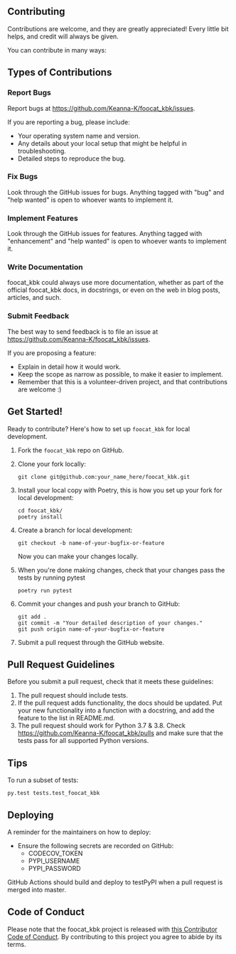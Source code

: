 
## Contributing

Contributions are welcome, and they are greatly appreciated! Every little bit
helps, and credit will always be given.

You can contribute in many ways:

## Types of Contributions


### Report Bugs

Report bugs at https://github.com/Keanna-K/foocat_kbk/issues.

If you are reporting a bug, please include:

* Your operating system name and version.
* Any details about your local setup that might be helpful in troubleshooting.
* Detailed steps to reproduce the bug.

### Fix Bugs

Look through the GitHub issues for bugs. Anything tagged with "bug" and "help
wanted" is open to whoever wants to implement it.

### Implement Features

Look through the GitHub issues for features. Anything tagged with "enhancement"
and "help wanted" is open to whoever wants to implement it.

### Write Documentation

foocat_kbk could always use more documentation, whether as part of the
official foocat_kbk docs, in docstrings, or even on the web in blog posts,
articles, and such.

### Submit Feedback

The best way to send feedback is to file an issue at https://github.com/Keanna-K/foocat_kbk/issues.

If you are proposing a feature:

* Explain in detail how it would work.
* Keep the scope as narrow as possible, to make it easier to implement.
* Remember that this is a volunteer-driven project, and that contributions
  are welcome :)

## Get Started!

Ready to contribute? Here's how to set up `foocat_kbk` for local development.

1. Fork the `foocat_kbk` repo on GitHub.

2. Clone your fork locally:

	```
	git clone git@github.com:your_name_here/foocat_kbk.git
	```

3. Install your local copy with Poetry, this is how you set up your fork for local development:

	```
	cd foocat_kbk/
	poetry install
	```

4. Create a branch for local development:

	```
	git checkout -b name-of-your-bugfix-or-feature
	```

   	Now you can make your changes locally.

5. When you're done making changes, check that your changes pass the tests by running pytest

	```
	poetry run pytest
	```

6. Commit your changes and push your branch to GitHub:

	```
	git add .
	git commit -m "Your detailed description of your changes."
	git push origin name-of-your-bugfix-or-feature
	```

7. Submit a pull request through the GitHub website.

## Pull Request Guidelines

Before you submit a pull request, check that it meets these guidelines:

1. The pull request should include tests.
2. If the pull request adds functionality, the docs should be updated. Put
   your new functionality into a function with a docstring, and add the
   feature to the list in README.md.
3. The pull request should work for Python 3.7 & 3.8. Check https://github.com/Keanna-K/foocat_kbk/pulls and make sure that the tests pass for all supported Python versions.

## Tips

To run a subset of tests:

```
py.test tests.test_foocat_kbk
```

## Deploying

A reminder for the maintainers on how to deploy:

- Ensure the following secrets are recorded on GitHub:
	- CODECOV_TOKEN	
	- PYPI_USERNAME
 	- PYPI_PASSWORD	

 GitHub Actions should build and deploy to testPyPI when a pull request is merged into master.

## Code of Conduct

Please note that the foocat_kbk project is released with [this Contributor Code of Conduct](CONDUCT.md). By contributing to this project you agree to abide by its terms.
